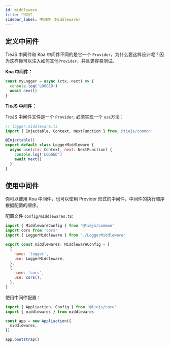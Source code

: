 ```yaml
---
id: middleware
title: 中间件
sidebar_label: 中间件 (Middleware)
---
```


## 定义中间件

TieJS 中间件和 Koa 中间件不同的是它一个 `Provider`，为什么要这样设计呢？因为这样你可以注入如何其他`Provider`，并且更容易测试。

**Koa 中间件：**

```js
const myLogger = async (ctx, next) => {
  console.log('LOGGED')
  await next()
}
```

**TieJS 中间件：**

TieJS 中间件文件是一个 `Provider`, 必须实现一个 `use`方法：

```js
// logger.middleware.ts
import { Injectable, Context, NextFunction } from '@tiejs/common'

@Injectable()
export default class LoggerMiddleware {
  async use(ctx: Context, next: NextFunction) {
    console.log('LOGGED')
    await next()
  }
}
```

## 使用中间件

你可以使用 Koa 中间件，也可以使用 Provider 形式的中间件，中间件的执行顺序根据配置的顺序。

配置文件 `config/middlewares.ts`:

```js
import { MiddlewareConfig } from '@tiejs/common'
import cors from 'cors'
import { LoggerMiddleware } from './LoggerMiddleware'

export const middlewares: MiddlewareConfig = [
  {
    name: 'logger',
    use: LoggerMiddleware,
  },
  {
    name: 'cors',
    use: cors(),
  },
]
```

使用中间件配置：

```ts
import { Appliaction, Config } from '@tiejs/core'
import { middlewares } from middlewares

const app = new Appliaction({
  middlewares,
})

app.bootstrap()
```
